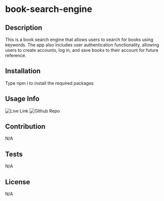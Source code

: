 # book-search-engine

## Description
This is a book search engine that allows users to search for books using keywords. The app also includes user authentication functionality, allowing users to create accounts, log in, and save books to their account for future reference.

## Installation
Type npm i to install the required packages

## Usage Info
![Live Link](https://book-search-engine-hc.herokuapp.com/)
![Github Repo](https://github.com/haileycarlson/book-search-engine)

## Contribution
N/A

## Tests
N/A

## License
N/A